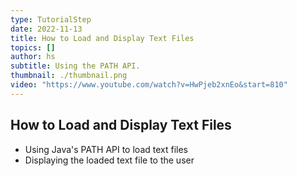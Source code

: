 ```yaml
---
type: TutorialStep
date: 2022-11-13
title: How to Load and Display Text Files
topics: []
author: hs
subtitle: Using the PATH API.
thumbnail: ./thumbnail.png
video: "https://www.youtube.com/watch?v=HwPjeb2xnEo&start=810"
---
```


## How to Load and Display Text Files

- Using Java's PATH API to load text files
- Displaying the loaded text file to the user
